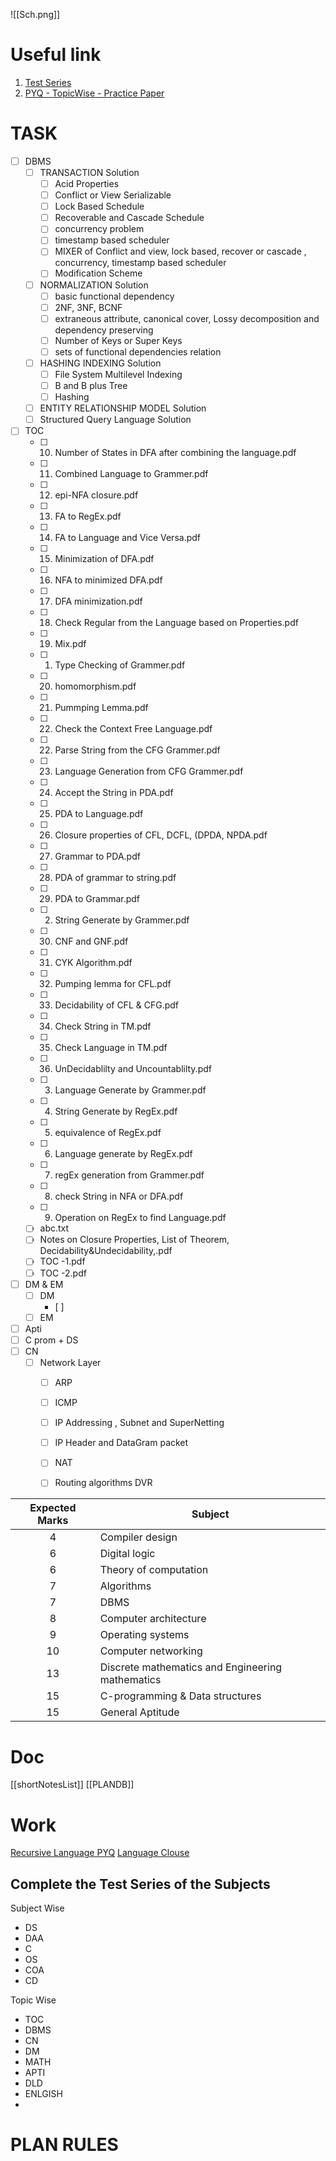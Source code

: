 ![[Sch.png]]
# Useful link
1. [Test Series](https://uxkhzfstdjcborfuyyknhkhbyfnskrywvveioufkbjkupomnptjwvhbavkysuhi.vercel.app/)
2. [PYQ - TopicWise - Practice Paper](https://practicepaper.in/gate-cse/topic-wise-practice-of-gate-cse-previous-year-papers)

# TASK
- [ ] DBMS
	- [ ] TRANSACTION Solution
		- [ ] Acid Properties
		- [ ] Conflict or View Serializable
		- [ ] Lock Based Schedule 
		- [ ] Recoverable and Cascade Schedule
		- [ ] concurrency problem
		- [ ] timestamp based scheduler
		- [ ] MIXER of Conflict and view, lock based, recover or cascade , concurrency, timestamp based scheduler
		- [ ] Modification Scheme
	- [ ] NORMALIZATION Solution
		- [ ] basic functional dependency
		- [ ] 2NF, 3NF, BCNF
		- [ ] extraneous attribute, canonical cover, Lossy decomposition and dependency preserving
		- [ ] Number of Keys or Super Keys
		- [ ] sets of functional dependencies relation
	- [ ] HASHING INDEXING Solution
		- [ ] File System Multilevel Indexing
		- [ ] B and B plus Tree
		- [ ] Hashing
	- [ ] ENTITY RELATIONSHIP MODEL Solution
	- [ ] Structured Query Language Solution
- [ ] TOC
	- [ ] 10. Number of States in DFA after combining the language.pdf
	- [ ] 11. Combined Language to Grammer.pdf
	- [ ] 12. epi-NFA closure.pdf
	- [ ] 13. FA to RegEx.pdf
	- [ ] 14. FA to Language and Vice Versa.pdf
	- [ ] 15. Minimization of DFA.pdf
	- [ ] 16. NFA to minimized DFA.pdf
	- [ ] 17. DFA minimization.pdf
	- [ ] 18. Check Regular from the Language based on Properties.pdf
	- [ ] 19. Mix.pdf
	- [ ] 1. Type Checking of Grammer.pdf
	- [ ] 20. homomorphism.pdf
	- [ ] 21. Pummping Lemma.pdf
	- [ ] 22. Check the Context Free Language.pdf
	- [ ] 22. Parse String from the CFG Grammer.pdf
	- [ ] 23. Language Generation from CFG Grammer.pdf
	- [ ] 24. Accept the String in PDA.pdf
	- [ ] 25. PDA to Language.pdf
	- [ ] 26. Closure properties of CFL, DCFL, (DPDA, NPDA.pdf
	- [ ] 27. Grammar to PDA.pdf
	- [ ] 28. PDA of grammar to string.pdf
	- [ ] 29. PDA to Grammar.pdf
	- [ ] 2. String Generate by Grammer.pdf
	- [ ] 30. CNF and GNF.pdf
	- [ ] 31. CYK Algorithm.pdf
	- [ ] 32. Pumping lemma for CFL.pdf
	- [ ] 33. Decidability of CFL & CFG.pdf
	- [ ] 34. Check String in TM.pdf
	- [ ] 35. Check Language in TM.pdf
	- [ ] 36. UnDecidablilty and Uncountablilty.pdf
	- [ ] 3. Language Generate by Grammer.pdf
	- [ ] 4. String Generate by RegEx.pdf
	- [ ] 5. equivalence of RegEx.pdf
	- [ ] 6. Language generate by RegEx.pdf
	- [ ] 7. regEx generation from Grammer.pdf
	- [ ] 8. check String in NFA or DFA.pdf
	- [ ] 9. Operation on RegEx to find Language.pdf
	- [ ] abc.txt
	- [ ] Notes on Closure Properties, List of Theorem, Decidability&Undecidability,.pdf
	- [ ] TOC -1.pdf
	- [ ] TOC -2.pdf

- [ ] DM & EM
	- [ ] DM
		- [ ] 
	- [ ] EM
- [ ] Apti
- [ ] C prom + DS
- [ ] CN
	- [ ] Network Layer
		- [ ] ARP
		- [ ] ICMP
		- [ ] IP Addressing , Subnet and SuperNetting
		- [ ] IP Header and DataGram packet
		- [ ] NAT
		- [ ] Routing algorithms DVR


| **Expected Marks** | **Subject**                                      |
|:------------------:| ------------------------------------------------ |
|         4          | Compiler design                                  |
|         6          | Digital logic                                    |
|         6          | Theory of computation                            |
|         7          | Algorithms                                       |
|         7          | DBMS                                             |
|         8          | Computer architecture                            |
|         9          | Operating systems                                |
|         10         | Computer networking                              |
|         13         | Discrete mathematics and Engineering mathematics |
|         15         | C-programming  &  Data structures                |
|         15         | General Aptitude                                 |



# Doc
[[shortNotesList]]
[[PLANDB]]

# Work
[Recursive Language PYQ](https://practicepaper.in/gate-cse/recursive-language?page_no=1)
[Language Clouse ](https://uxkhzfstdjcborfuyyknhkhbyfnskrywvveioufkbjkupomnptjwvhbavkysuhi.vercel.app/gateoverflow.in/quiz/results.html?exam_id=347)
## Complete the Test Series of the Subjects
Subject Wise
- DS
- DAA
- C
- OS
- COA
- CD

Topic Wise
- TOC
- DBMS
- CN
- DM
- MATH
- APTI
- DLD
- ENLGISH
- 


# PLAN RULES
